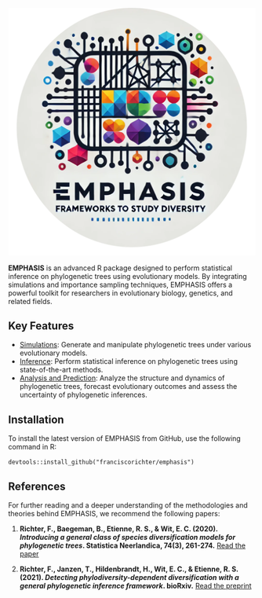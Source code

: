 
![Emphasis Logo](./emphasis_logo_circ.png)

**EMPHASIS** is an advanced R package designed to perform statistical inference on phylogenetic trees using evolutionary models. By integrating simulations and importance sampling techniques, EMPHASIS offers a powerful toolkit for researchers in evolutionary biology, genetics, and related fields.

## Key Features


- [Simulations](usage.md): Generate and manipulate phylogenetic trees under various evolutionary models.
- [Inference](case-studies.md): Perform statistical inference on phylogenetic trees using state-of-the-art methods.
- [Analysis and Prediction](api-documentation.md): Analyze the structure and dynamics of phylogenetic trees, forecast evolutionary outcomes and assess the uncertainty of phylogenetic inferences.

## Installation

To install the latest version of EMPHASIS from GitHub, use the following command in R:


```
devtools::install_github("franciscorichter/emphasis")
```


## References

For further reading and a deeper understanding of the methodologies and theories behind EMPHASIS, we recommend the following papers:

1. **Richter, F., Baegeman, B., Etienne, R. S., & Wit, E. C. (2020). *Introducing a general class of species diversification models for phylogenetic trees*. Statistica Neerlandica, 74(3), 261-274.** [Read the paper](https://onlinelibrary.wiley.com/doi/pdf/10.1111/stan.12205)

2. **Richter, F., Janzen, T., Hildenbrandt, H., Wit, E. C., & Etienne, R. S. (2021). *Detecting phylodiversity-dependent diversification with a general phylogenetic inference framework*. bioRxiv.** [Read the preprint](https://www.biorxiv.org/content/biorxiv/early/2021/07/04/2021.07.01.450729.full.pdf)
